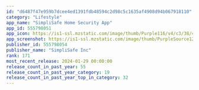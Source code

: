 ```yaml
---
id: "d6487f47e959b7dcee4ed1391fdb48594c2d98c5c1635af4908d94b067918110"
category: "Lifestyle"
app_name: "SimpliSafe Home Security App"
app_id: 555798051
app_icon: https://is1-ssl.mzstatic.com/image/thumb/Purple116/v4/c3/38/4a/c3384a19-c15f-7a22-35c9-0b012dc21881/AppIcon-0-0-1x_U007epad-0-10-0-sRGB-85-220.png/1024x1024bb.png
app_screenshot: https://is1-ssl.mzstatic.com/image/thumb/PurpleSource126/v4/27/cb/1d/27cb1d36-fb5f-550f-7344-aee20e8a5ad9/0ebc00fa-868f-46ac-9563-4299009978bd_6.5_-_1.jpg/1242x2688bb.png
publisher_id: 555798054
publisher_name: "SimpliSafe Inc"
rank: 171
most_recent_release: 2024-01-29 00:00:00
release_count_in_past_year: 55
release_count_in_past_year_category: 19
release_count_in_past_year_top_in_category: 32
---
```


